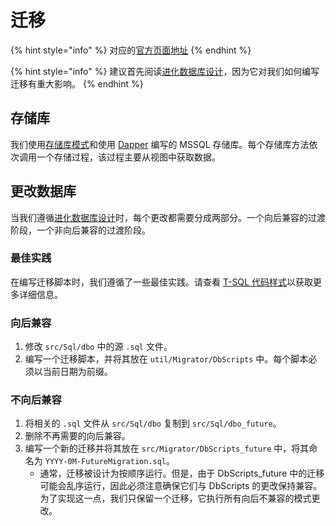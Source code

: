 # 迁移

{% hint style="info" %}
对应的[官方页面地址](https://contributing.bitwarden.com/docs/server/mssql/migrations)
{% endhint %}

{% hint style="info" %}
建议首先阅读[进化数据库设计](edd.md)，因为它对我们如何编写迁移有重大影响。
{% endhint %}

## 存储库 <a href="#repositories" id="repositories"></a>

我们使用[存储库模式](https://learn.microsoft.com/zh-cn/dotnet/architecture/microservices/microservice-ddd-cqrs-patterns/infrastructure-persistence-layer-design)和使用 [Dapper](https://github.com/DapperLib/Dapper) 编写的 MSSQL 存储库。每个存储库方法依次调用一个存储过程，该过程主要从视图中获取数据。

## 更改数据库 <a href="#changing-the-database" id="changing-the-database"></a>

当我们遵循[进化数据库设计](edd.md)时，每个更改都需要分成两部分。一个向后兼容的过渡阶段，一个非向后兼容的过渡阶段。

### 最佳实践 <a href="#best-practices" id="best-practices"></a>

在编写迁移脚本时，我们遵循了一些最佳实践。请查看 [T-SQL 代码样式](../../../code-style/t-sql.md)以获取更多详细信息。

### 向后兼容 <a href="#backwards-compatible" id="backwards-compatible"></a>

1. 修改 `src/Sql/dbo` 中的源 `.sql` 文件。
2. 编写一个迁移脚本，并将其放在 `util/Migrator/DbScripts` 中。每个脚本必须以当前日期为前缀。

### 不向后兼容 <a href="#non-backwards-compatible" id="non-backwards-compatible"></a>

1. 将相关的 `.sql` 文件从 `src/Sql/dbo` 复制到 `src/Sql/dbo_future`。
2. 删除不再需要的向后兼容。
3. 编写一个新的迁移并将其放在 `src/Migrator/DbScripts_future` 中，将其命名为 `YYYY-0M-FutureMigration.sql`。
   * 通常，迁移被设计为按顺序运行。但是，由于 DbScripts\_future 中的迁移可能会乱序运行，因此必须注意确保它们与 DbScripts 的更改保持兼容。为了实现这一点，我们只保留一个迁移，它执行所有向后不兼容的模式更改。
